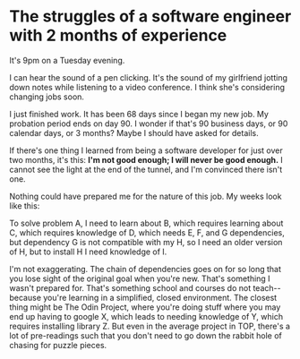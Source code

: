 # The struggles of a software engineer with 2 months of experience

It's 9pm on a Tuesday evening. 

I can hear the sound of a pen clicking. It's the sound of my girlfriend jotting down notes while listening to a video conference. I think she's considering changing jobs soon.

I just finished work. It has been 68 days since I began my new job. My probation period ends on day 90. I wonder if that's 90 business days, or 90 calendar days, or 3 months? Maybe I should have asked for details. 

If there's one thing I learned from being a software developer for just over two months, it's this: **I'm not good enough; I will never be good enough.** I cannot see the light at the end of the tunnel, and I'm convinced there isn't one. 

Nothing could have prepared me for the nature of this job. My weeks look like this:

To solve problem A, I need to learn about B, which requires learning about C, which requires knowledge of D, which needs E, F, and G dependencies, but dependency G is not compatible with my H, so I need an older version of H, but to install H I need knowledge of I. 

I'm not exaggerating. The chain of dependencies goes on for so long that you lose sight of the original goal when you're new. That's something I wasn't prepared for. That's something school and courses do not teach--because you're learning in a simplified, closed environment. The closest thing might be The Odin Project, where you're doing stuff where you may end up having to google X, which leads to needing knowledge of Y, which requires installing library Z. But even in the average project in TOP, there's a lot of pre-readings such that you don't need to go down the rabbit hole of chasing for puzzle pieces.



